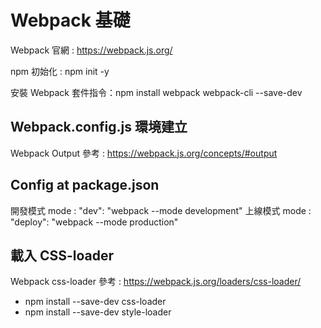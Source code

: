 # Webpack 基礎
Webpack 官網 : https://webpack.js.org/

npm 初始化 : npm init -y

安裝 Webpack 套件指令：npm install webpack webpack-cli --save-dev


## Webpack.config.js 環境建立
Webpack Output 參考 : https://webpack.js.org/concepts/#output

## Config at package.json
開發模式 mode : "dev": "webpack --mode development"
上線模式 mode : "deploy": "webpack --mode production"

## 載入 CSS-loader 
Webpack css-loader 參考 : https://webpack.js.org/loaders/css-loader/
- npm install --save-dev css-loader
- npm install --save-dev style-loader